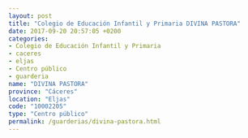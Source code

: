 ```yaml
---
layout: post
title: "Colegio de Educación Infantil y Primaria DIVINA PASTORA"
date: 2017-09-20 20:57:05 +0200
categories:
- Colegio de Educación Infantil y Primaria
- caceres
- eljas
- Centro público
- guarderia
name: "DIVINA PASTORA"
province: "Cáceres"
location: "Eljas"
code: "10002205"
type: "Centro público"
permalink: /guarderias/divina-pastora.html
---
```

